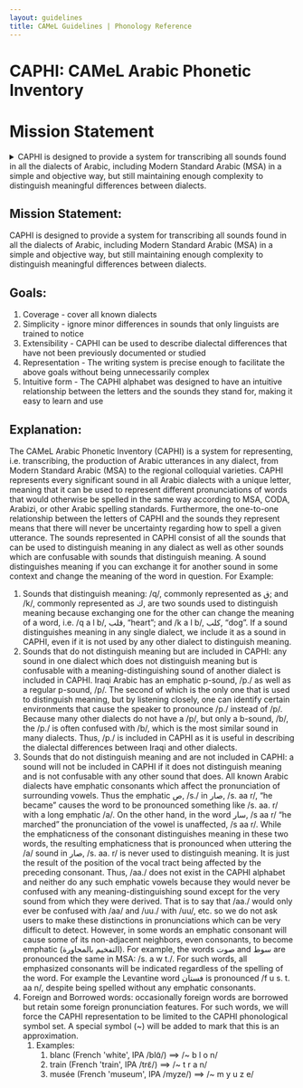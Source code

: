 ```yaml
---
layout: guidelines
title: CAMeL Guidelines | Phonology Reference
---
```

CAPHI: CAMeL Arabic Phonetic Inventory
===

# Mission Statement
<details>
  <summary>CAPHI is designed to provide a system for transcribing all sounds found in all the dialects of Arabic, including Modern Standard Arabic (MSA) in a simple and objective way, but still maintaining enough complexity to distinguish meaningful differences between dialects.
  </summary>
  
</details>

Mission Statement:
---
CAPHI is designed to provide a system for transcribing all sounds found in all the dialects of Arabic, including Modern Standard Arabic (MSA) in a simple and objective way, but still maintaining enough complexity to distinguish meaningful differences between dialects.    

Goals:
---
1. Coverage - cover all known dialects
2. Simplicity - ignore minor differences in sounds that only linguists are trained to notice
3. Extensibility - CAPHI can be used to describe dialectal differences that have not been previously documented or studied
4. Representation - The writing system is precise enough to facilitate the above goals without being unnecessarily complex
5. Intuitive form - The CAPHI alphabet was designed to have an intuitive relationship between the letters and the sounds they stand for, making it easy to learn and use

Explanation:
---
The CAMeL Arabic Phonetic Inventory (CAPHI) is a system for representing, i.e. transcribing, the production of Arabic utterances in any dialect, from Modern Standard Arabic (MSA) to the regional colloquial varieties. CAPHI represents every significant sound in all Arabic dialects with a unique letter, meaning that it can be used to represent different pronunciations of words that would otherwise be spelled in the same way according to MSA, CODA, Arabizi, or other Arabic spelling standards. Furthermore, the one-to-one relationship between the letters of CAPHI and the sounds they represent means that there will never be uncertainty regarding how to spell a given utterance.
The sounds represented in CAPHI consist of all the sounds that can be used to distinguish meaning in any dialect as well as other sounds which are confusable with sounds that distinguish meaning. A sound distinguishes meaning if you can exchange it for another sound in some context and change the meaning of the word in question.
For Example:
1. Sounds that distinguish meaning: /q/, commonly represented as ق; and /k/, commonly represented as ك, are two sounds used to distinguish meaning because exchanging one for the other can change the meaning of a word, i.e. /q a l b/, قلب, “heart”; and /k a l b/,   كلب, “dog”. If a sound distinguishes meaning in any single dialect, we include it as a sound in CAPHI, even if it is not used by any other dialect to distinguish meaning.
2. Sounds that do not distinguish meaning but are included in CAPHI: any sound in one dialect which does not distinguish meaning but is confusable with a meaning-distinguishing sound of another dialect is included in CAPHI. Iraqi Arabic has an emphatic p-sound, /p./ as well as a regular p-sound, /p/. The second of which is the only one that is used to distinguish meaning, but by listening closely, one can identify certain environments that cause the speaker to pronounce /p./ instead of /p/. Because many other dialects do not have a /p/, but only a b-sound, /b/, the /p./ is often confused with /b/, which is the most similar sound in many dialects. Thus, /p./ is included in CAPHI as it is useful in describing the dialectal differences between Iraqi and other dialects.
3. Sounds that do not distinguish meaning and are not included in CAPHI: a sound will not be included in CAPHI if it does not distinguish meaning and is not confusable with any other sound that does. All known Arabic dialects have emphatic consonants which affect the pronunciation of surrounding vowels. Thus the emphatic ص, /s./ in صار, /s. aa r/, “he became” causes the word to be pronounced something like /s. aa. r/ with a long emphatic /a/. On the other hand, in the word سار, /s aa r/ “he marched” the pronunciation of the vowel is unaffected, /s aa r/. While the emphaticness of the consonant distinguishes meaning in these two words, the resulting emphaticness that is pronounced when uttering the /a/ sound in صار, /s. aa. r/ is never used to distinguish meaning. It is just the result of the position of the vocal tract being affected by the preceding consonant. Thus, /aa./ does not exist in the CAPHI alphabet and neither do any such emphatic vowels because they would never be confused with any meaning-distinguishing sound except for the very sound from which they were derived. That is to say that /aa./ would only ever be confused with /aa/ and /uu./ with /uu/, etc. so we do not ask users to make these distinctions in pronunciations which can be very difficult to detect. 
However, in some words an emphatic consonant will cause some of its non-adjacent neighbors, even consonants, to become emphatic (التفخيم بالمجاورة). For example, the words صوت and سوط are pronounced the same in MSA: /s. a w t./.  For such words, all emphasized consonants will be indicated regardless of the spelling of the word. For example the Levantine word فستان is pronounced /f u s. t. aa n/, despite being spelled without any emphatic consonants.
4. Foreign and Borrowed words: occasionally foreign words are borrowed but retain some foreign pronunciation features. For such words, we will force the CAPHI representation to be limited to the CAPHI phonological symbol set. A special symbol (~) will be added to mark that this is an approximation.    
    1. Examples:
        1. blanc (French 'white', IPA /blɑ̃/)  ==>  /~ b l o n/
        2. train (French 'train', IPA /trɛ̃/) ==> /~ t r a n/
        3. musée (French 'museum', IPA /myze/)  ==> /~ m y u z e/
